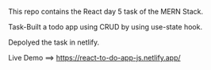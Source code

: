 This repo contains the React day 5 task of the MERN Stack.

Task-Built a todo app using CRUD by using use-state hook.

Depolyed the task in netlify.

Live Demo ==> https://react-to-do-app-js.netlify.app/
